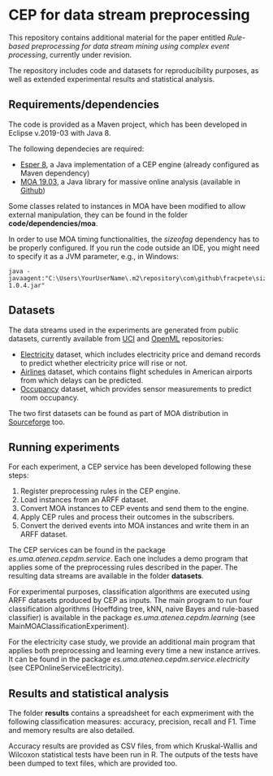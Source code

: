 # CEP for data stream preprocessing

This repository contains additional material for the paper entitled _Rule-based preprocessing for data stream mining using complex event processing_, currently under revision.

The repository includes code and datasets for reproducibility purposes, as well as extended experimental results and statistical analysis.

## Requirements/dependencies

The code is provided as a Maven project, which has been developed in Eclipse v.2019-03 with Java 8.

The following dependecies are required:

* [Esper 8](http://www.espertech.com/esper/), a Java implementation of a CEP engine (already configured as Maven dependency)
* [MOA 19.03](https://moa.cms.waikato.ac.nz/), a Java library for massive online analysis (available in [Github](https://github.com/waikato/moa))

Some classes related to instances in MOA have been modified to allow external manipulation, they can be found in the folder **code/dependencies/moa**. 

In order to use MOA timing functionalities, the _sizeofag_ dependency has to be properly configured. If you run the code outside an IDE, you might need to specify it as a JVM parameter, e.g., in Windows:

```
java -javaagent:"C:\Users\YourUserName\.m2\repository\com\github\fracpete\sizeofag\1.0.4\sizeofag-1.0.4.jar"
```

## Datasets

The data streams used in the experiments are generated from public datasets, currently available from [UCI](https://archive.ics.uci.edu/ml/datasets.php) and [OpenML](https://openml.org/) repositories:

* [Electricity](https://www.openml.org/d/151) dataset, which includes electricity price and demand records to predict whether electricity price will rise or not.
* [Airlines](https://www.openml.org/d/1169) dataset, which contains flight schedules in American airports from which delays can be predicted.
* [Occupancy](https://archive.ics.uci.edu/ml/datasets/Occupancy+Detection+) dataset, which provides sensor measurements to predict room occupancy.

The two first datasets can be found as part of MOA distribution in [Sourceforge](https://sourceforge.net/projects/moa-datastream/files/Datasets/Classification/) too.

## Running experiments

For each experiment, a CEP service has been developed following these steps:

1. Register preprocessing rules in the CEP engine.
2. Load instances from an ARFF dataset.
3. Convert MOA instances to CEP events and send them to the engine.
4. Apply CEP rules and process their outcomes in the subscribers.
5. Convert the derived events into MOA instances and write them in an ARFF dataset.

The CEP services can be found in the package _es.uma.atenea.cepdm.service_. Each one includes a demo program that applies some of the preprocessing rules described in the paper. The resulting data streams are available in the folder **datasets**.

For experimental purposes, classification algorithms are executed using ARFF datasets produced by CEP as inputs. The main program to run four classification algorithms (Hoeffding tree, kNN, naive Bayes and rule-based classifier) is available in the package _es.uma.atenea.cepdm.learning_ (see MainMOAClassificationExperiment). 

For the electricity case study, we provide an additional main program that applies both preprocessing and learning every time a new instance arrives. It can be found in the package _es.uma.atenea.cepdm.service.electricity_ (see CEPOnlineServiceElectricity).

## Results and statistical analysis

The folder **results** contains a spreadsheet for each expmeriment with the following classification measures: accuracy, precision, recall and F1. Time and memory results are also detailed.

Accuracy results are provided as CSV files, from which Kruskal-Wallis and Wilcoxon statistical tests have been run in R. The outputs of the tests have been dumped to text files, which are provided too.
